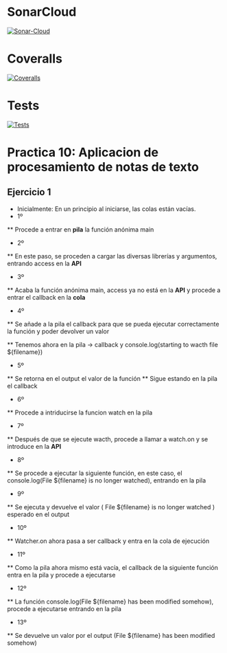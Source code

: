 # SonarCloud
[![Sonar-Cloud](https://github.com/ULL-ESIT-INF-DSI-2122/ull-esit-inf-dsi-21-22-prct10-async-fs-process-lucianosekulic/actions/workflows/sonarcloud.yml/badge.svg)](https://github.com/ULL-ESIT-INF-DSI-2122/ull-esit-inf-dsi-21-22-prct10-async-fs-process-lucianosekulic/actions/workflows/sonarcloud.yml)

# Coveralls
[![Coveralls](https://github.com/ULL-ESIT-INF-DSI-2122/ull-esit-inf-dsi-21-22-prct10-async-fs-process-lucianosekulic/actions/workflows/coveralls.yml/badge.svg)](https://github.com/ULL-ESIT-INF-DSI-2122/ull-esit-inf-dsi-21-22-prct10-async-fs-process-lucianosekulic/actions/workflows/coveralls.yml)

# Tests
[![Tests](https://github.com/ULL-ESIT-INF-DSI-2122/ull-esit-inf-dsi-21-22-prct10-async-fs-process-lucianosekulic/actions/workflows/node.js.yml/badge.svg)](https://github.com/ULL-ESIT-INF-DSI-2122/ull-esit-inf-dsi-21-22-prct10-async-fs-process-lucianosekulic/actions/workflows/node.js.yml)

# Practica 10: Aplicacion de procesamiento de notas de texto

## Ejercicio 1

* Inicialmente: En un principio al iniciarse, las colas están vacías.
* 1º

** Procede a entrar en **pila** la función anónima main

* 2º

** En este paso, se proceden a cargar las diversas librerías y argumentos, entrando access en la **API**

* 3º

** Acaba la función anónima main, access ya no está en la **API** y procede a entrar el callback en la **cola**

* 4º

** Se añade a la pila el callback para que se pueda ejecutar correctamente la función y poder devolver un valor

** Tenemos ahora en la pila -> callback y console.log(starting to wacth file ${filename})

* 5º

** Se retorna en el output el valor de la función
** Sigue estando en la pila el callback

* 6º 

** Procede a intriducirse la funcion watch en la pila

* 7º

** Después de que se ejecute wacth, procede a llamar a watch.on y se introduce en la **API**

* 8º

** Se procede a ejecutar la siguiente función, en este caso, el console.log(File ${filename} is no longer watched), entrando en la pila

* 9º

** Se ejecuta y devuelve el valor ( File ${filename} is no longer watched ) esperado en el output

* 10º

** Watcher.on ahora pasa a ser callback y entra en la cola de ejecución

* 11º

** Como la pila ahora mismo está vacía, el callback de la siguiente función entra en la pila y procede a ejecutarse

* 12º 

** La función console.log(File ${filename} has been modified somehow), procede a ejecutarse entrando en la pila

* 13º

** Se devuelve un valor por el output (File ${filename} has been modified somehow)
